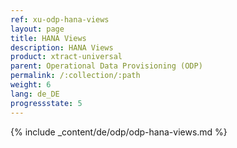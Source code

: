 ```yaml
---
ref: xu-odp-hana-views
layout: page
title: HANA Views
description: HANA Views
product: xtract-universal
parent: Operational Data Provisioning (ODP)
permalink: /:collection/:path
weight: 6
lang: de_DE
progressstate: 5
---
```


{% include _content/de/odp/odp-hana-views.md %} 
